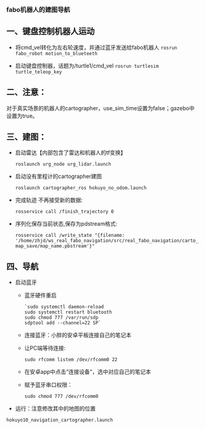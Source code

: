 ### fabo机器人的建图导航

## 一、键盘控制机器人运动
+ 将cmd_vel转化为左右轮速度，并通过蓝牙发送给fabo机器人
    `rosrun fabo_robot motion_to_blueteeth`

+ 启动键盘控制器，话题为/turtle1/cmd_vel
    `rosrun turtlesim turtle_teleop_key`

## 二、注意：
对于真实场景的机器人的cartographer，use_sim_time设置为false；gazebo中设置为true。

## 三、建图：
+ 启动雷达【内部包含了雷达和机器人的tf变换】

    `roslaunch urg_node urg_lidar.launch `

+ 启动没有里程计的cartographer建图

    `roslaunch cartographer_ros hokuyo_no_odom.launch`

+ 完成轨迹  不再接受新的数据:

    `rosservice call /finish_trajectory 0`

+ 序列化保存当前状态,保存为pdstream格式:

    `rosservice call /write_state "{filename: '/home/zhjd/ws_real_fabo_navigation/src/real_fabo_navigation/carto_map_save/map_name.pbstream'}"`

## 四、导航
+ 启动蓝牙

  + 蓝牙硬件重启

        `sudo systemctl daemon-reload 
        sudo systemctl restart bluetooth 
        sudo chmod 777 /var/run/sdp
        sdptool add --channel=22 SP`

  + 连接蓝牙：小胖的安卓平板连接自己的笔记本

  + 让PC端等待连接:  

    `sudo rfcomm listem /dev/rfcomm0 22`

  + 在安卓app中点击“连接设备”，选中对应自己的笔记本

  + 赋予蓝牙串口权限：

    `sudo chmod 777 /dev/rfcomm0`

+ 运行：注意修改其中的地图的位置

`hokuyo10_navigation_cartographer.launch`